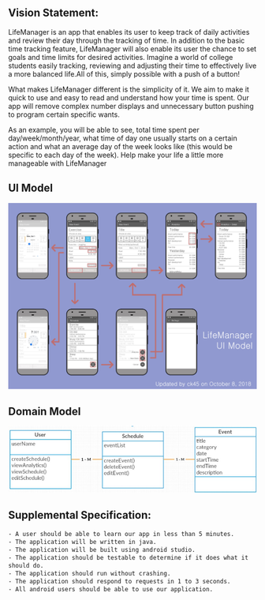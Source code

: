 ## Vision Statement:

LifeManager is an app that enables its user to keep track of daily activities and review their day through the tracking of time. In addition to the basic time tracking feature, LifeManager will also enable its user the chance to set goals and time limits for desired activities. Imagine a world of college students easily tracking, reviewing and adjusting their time to effectively live a more balanced life.All of this, simply possible with a push of a button!

What makes LifeManager different is the simplicity of it. We aim to make it quick to use and easy to read and understand how your time is spent. Our app will remove complex number displays and unnecessary button pushing to program certain specific wants.

As an example, you will be able to see, total time spent per day/week/month/year, what time of day one usually starts on a certain action and what an average day of the week looks like (this would be specific to each day of the week). Help make your life a little more manageable with LifeManager

## UI Model
![UI Model](uimodel.jpg)


## Domain Model
![Domain Model](domainModel.jpg)


## Supplemental Specification:
    - A user should be able to learn our app in less than 5 minutes.
    - The application will be written in java.
    - The application will be built using android studio.
    - The application should be testable to determine if it does what it should do.
    - The application should run without crashing.
    - The application should respond to requests in 1 to 3 seconds.
    - All android users should be able to use our application.
